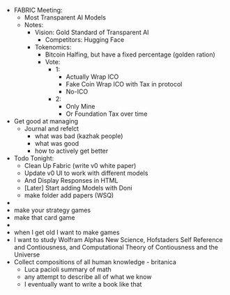 - FABRIC Meeting:
    - Most Transparent AI Models
    - Notes:
        - Vision: Gold Standard of Transparent AI
            - Competitors: Hugging Face
        - Tokenomics:
            - Bitcoin Halfing, but have a fixed percentage (golden ration)
            - Vote:
                - 1:
                    - Actually Wrap ICO
                    - Fake Coin Wrap ICO with Tax in protocol
                    - No-ICO
                - 2:
                    - Only Mine
                    - Or Foundation Tax over time
- Get good at managing
    - Journal and refelct
        - what was bad (kazhak people)
        - what was good
        - how to actively get better
- Todo Tonight:
    - Clean Up Fabric (write v0 white paper)
    - Update v0 UI to work with different models
    - And Display Responses in HTML
    - [Later] Start adding Models with Doni
    - make folder add papers (WSQ)
- 
- make your strategy games 
- make that card game
- 
- when I get old I want to make games
- I want to study Wolfram Alphas New Science, Hofstaders Self Reference and Contiousness, and Computational Theory of Contiousness and the Universe
- Collect compositions of all human knowledge - britanica
    - Luca pacioli summary of math
    - any attempt to describe all of what we know
    - I eventually want to write a book like that
